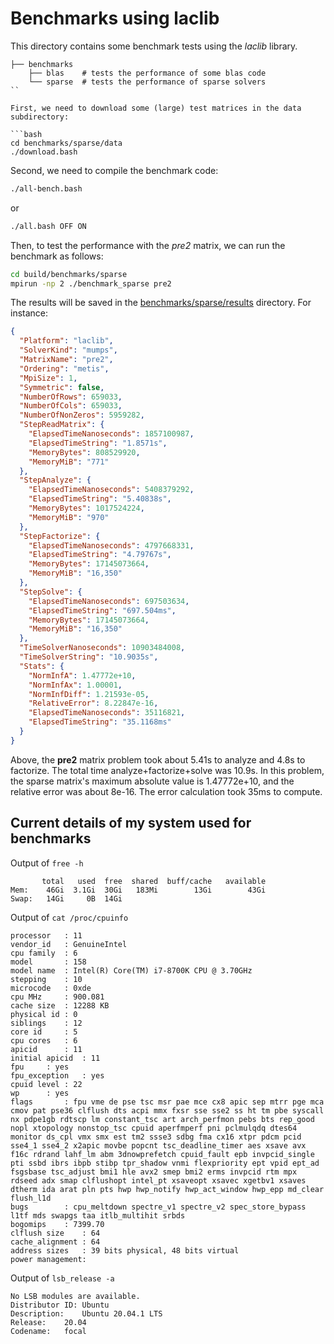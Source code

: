 # Benchmarks using laclib

This directory contains some benchmark tests using the _laclib_ library.

```
├── benchmarks
    ├── blas    # tests the performance of some blas code
    └── sparse  # tests the performance of sparse solvers
``

First, we need to download some (large) test matrices in the data subdirectory:

```bash
cd benchmarks/sparse/data
./download.bash
```

Second, we need to compile the benchmark code:

```bash
./all-bench.bash
```

or

```bash
./all.bash OFF ON
```

Then, to test the performance with the _pre2_ matrix,
 we can run the benchmark as follows:

```bash
cd build/benchmarks/sparse
mpirun -np 2 ./benchmark_sparse pre2
```

The results will be saved in the [benchmarks/sparse/results](https://github.com/cpmech/laclib/tree/main/benchmarks/sparse/results) directory. For instance:

```json
{
  "Platform": "laclib",
  "SolverKind": "mumps",
  "MatrixName": "pre2",
  "Ordering": "metis",
  "MpiSize": 1,
  "Symmetric": false,
  "NumberOfRows": 659033,
  "NumberOfCols": 659033,
  "NumberOfNonZeros": 5959282,
  "StepReadMatrix": {
    "ElapsedTimeNanoseconds": 1857100987,
    "ElapsedTimeString": "1.8571s",
    "MemoryBytes": 808529920,
    "MemoryMiB": "771"
  },
  "StepAnalyze": {
    "ElapsedTimeNanoseconds": 5408379292,
    "ElapsedTimeString": "5.40838s",
    "MemoryBytes": 1017524224,
    "MemoryMiB": "970"
  },
  "StepFactorize": {
    "ElapsedTimeNanoseconds": 4797668331,
    "ElapsedTimeString": "4.79767s",
    "MemoryBytes": 17145073664,
    "MemoryMiB": "16,350"
  },
  "StepSolve": {
    "ElapsedTimeNanoseconds": 697503634,
    "ElapsedTimeString": "697.504ms",
    "MemoryBytes": 17145073664,
    "MemoryMiB": "16,350"
  },
  "TimeSolverNanoseconds": 10903484008,
  "TimeSolverString": "10.9035s",
  "Stats": {
    "NormInfA": 1.47772e+10,
    "NormInfAx": 1.00001,
    "NormInfDiff": 1.21593e-05,
    "RelativeError": 8.22847e-16,
    "ElapsedTimeNanoseconds": 35116821,
    "ElapsedTimeString": "35.1168ms"
  }
}
```

Above, the **pre2** matrix problem took about 5.41s to analyze and 4.8s to factorize. The total time analyze+factorize+solve was 10.9s. In this problem, the sparse matrix's maximum absolute value is 1.47772e+10, and the relative error was about 8e-16. The error calculation took 35ms to compute.

## Current details of my system used for benchmarks

Output of `free -h`

```
       total   used  free  shared  buff/cache   available
Mem:    46Gi  3.1Gi  30Gi   183Mi        13Gi        43Gi
Swap:   14Gi     0B  14Gi
```

Output of `cat /proc/cpuinfo`

```
processor	: 11
vendor_id	: GenuineIntel
cpu family	: 6
model		: 158
model name	: Intel(R) Core(TM) i7-8700K CPU @ 3.70GHz
stepping	: 10
microcode	: 0xde
cpu MHz		: 900.081
cache size	: 12288 KB
physical id	: 0
siblings	: 12
core id		: 5
cpu cores	: 6
apicid		: 11
initial apicid	: 11
fpu		: yes
fpu_exception	: yes
cpuid level	: 22
wp		: yes
flags		: fpu vme de pse tsc msr pae mce cx8 apic sep mtrr pge mca cmov pat pse36 clflush dts acpi mmx fxsr sse sse2 ss ht tm pbe syscall nx pdpe1gb rdtscp lm constant_tsc art arch_perfmon pebs bts rep_good nopl xtopology nonstop_tsc cpuid aperfmperf pni pclmulqdq dtes64 monitor ds_cpl vmx smx est tm2 ssse3 sdbg fma cx16 xtpr pdcm pcid sse4_1 sse4_2 x2apic movbe popcnt tsc_deadline_timer aes xsave avx f16c rdrand lahf_lm abm 3dnowprefetch cpuid_fault epb invpcid_single pti ssbd ibrs ibpb stibp tpr_shadow vnmi flexpriority ept vpid ept_ad fsgsbase tsc_adjust bmi1 hle avx2 smep bmi2 erms invpcid rtm mpx rdseed adx smap clflushopt intel_pt xsaveopt xsavec xgetbv1 xsaves dtherm ida arat pln pts hwp hwp_notify hwp_act_window hwp_epp md_clear flush_l1d
bugs		: cpu_meltdown spectre_v1 spectre_v2 spec_store_bypass l1tf mds swapgs taa itlb_multihit srbds
bogomips	: 7399.70
clflush size	: 64
cache_alignment	: 64
address sizes	: 39 bits physical, 48 bits virtual
power management:
```

Output of `lsb_release -a`

```
No LSB modules are available.
Distributor ID:	Ubuntu
Description:	Ubuntu 20.04.1 LTS
Release:	20.04
Codename:	focal
```
